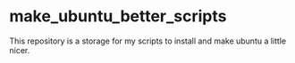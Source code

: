 # make_ubuntu_better_scripts
This repository is a storage for my scripts to install and make ubuntu a little nicer.
